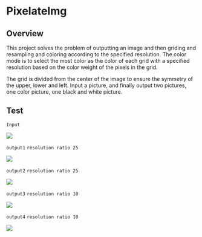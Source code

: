 # PixelateImg

## Overview

This project solves the problem of outputting an image and then griding and 
resampling and coloring according to the specified resolution.
The color mode is to select the most color as the color of each grid 
with a specified resolution based on the color weight of the 
pixels in the grid.

The grid is divided from the center of the image to ensure the symmetry of the upper, lower and left. Input a picture, and finally output two pictures, one color picture, one black and white picture.

## Test

`Input`

![](https://pic4rain.oss-cn-beijing.aliyuncs.com/img/figma.jpg)

`output1` `resolution ratio 25`

![](https://pic4rain.oss-cn-beijing.aliyuncs.com/img/figma2.jpg)

`output2`  `resolution ratio 25`

![](https://pic4rain.oss-cn-beijing.aliyuncs.com/img/figma3.jpg)

`output3`  `resolution ratio 10`

![](https://pic4rain.oss-cn-beijing.aliyuncs.com/img/figma4.jpg)

`output4`  `resolution ratio 10`

![](https://pic4rain.oss-cn-beijing.aliyuncs.com/img/figma5.jpg)